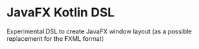# JavaFX Kotlin DSL

Experimental DSL to create JavaFX window layout (as a possible replacement for the FXML format)
